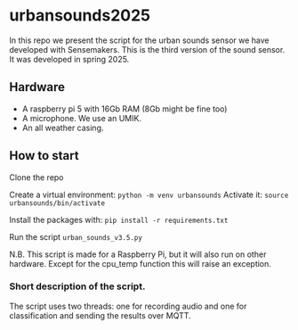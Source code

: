 # urbansounds2025

In this repo we present the script for the urban sounds sensor we have developed with Sensemakers. This is the third version of the sound sensor. It was developed in spring 2025.

## Hardware
- A raspberry pi 5 with 16Gb RAM (8Gb might be fine too)
- A microphone. We use an UMIK.
- An all weather casing.

## How to start
Clone the repo

Create a virtual environment:
`python -m venv urbansounds`
Activate it:
`source urbansounds/bin/activate`

Install the packages with:
`pip install -r requirements.txt`

Run the script `urban_sounds_v3.5.py`

N.B. This script is made for a Raspberry Pi, but it will also run on other hardware. Except for the cpu_temp function this will raise an exception. 


### Short description of the script.
The script uses two threads: one for recording audio and one for classification and sending the results over MQTT.
